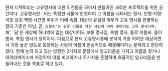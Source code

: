 현재 디렉토리는 고유명사에 대한 의견들을 모아서 만들어진 새로운 프로젝트를 위한 공간이다. 
고유명사란 :
어느 특정한 사물에 한정하여 그 이름을 나타내는 명사. 인명·지명·국호·상호·책명·사건명 따위가 이에 속함. 
대상의 유일성 여부가 고유 명사를 판별하는 절대 기준은 아님. 곧, `김철수'는 같은 이름을 가진 사람이 여러 명이어도 고유 명사이며,
`해', `달'은 세상에 하나밖에 없는 대상이어도 보통 명사임. 특별 명사. 홀로 이름씨. 홀이름씨. 특립 명사가 정의이다.
다음으로 현재 고유명사중에 분석이 가장 어려운 대상이면서 가장 높은 빈도로 등장하는 사람의 이름이 현실적으로 해결해야하는 문제라고 판단하였다.
현재 논의 되고 있는 방향은 2가지로 문장에서 알고리즘을 가지고 이름을 찾거나 데이터베이스에 저장하여 이를 비교하거나 두가지를 혼합하여 효율적인 알고리즘을
만들어내는 것을 목표로 하고 있다.
